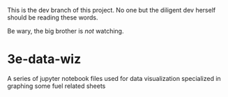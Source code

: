 This is the dev branch of this project. No one but the diligent dev herself should be reading these words.

Be wary, the big brother is *not* watching.

# 3e-data-wiz
A series of jupyter notebook files used for data visualization specialized in graphing some fuel related sheets
